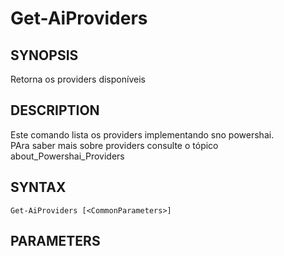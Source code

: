 ﻿---
external help file: powershai-help.xml
schema: 2.0.0
powershai: true
---

# Get-AiProviders

## SYNOPSIS <!--!= @#Synop !-->
Retorna os providers disponíveis

## DESCRIPTION <!--!= @#Desc !-->
Este comando lista os providers implementando sno powershai.  
PAra saber mais sobre providers consulte o tópico about_Powershai_Providers

## SYNTAX <!--!= @#Syntax !-->

```
Get-AiProviders [<CommonParameters>]
```

## PARAMETERS <!--!= @#Params !-->
